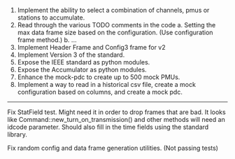 1. Implement the ability to select a combination of channels, pmus or stations to accumulate.
2. Read through the various TODO comments in the code
  a. Setting the max data frame size based on the configuration. (Use configuration frame method.)
  b. ...
3. Implement Header Frame and Config3 frame for v2
4. Implement Version 3 of the standard.
5. Expose the IEEE standard as python modules.
6. Expose the Accumulator as python modules.
7. Enhance the mock-pdc to create up to 500 mock PMUs.
8. Implement a way to read in a historical csv file, create a mock configuration based on columns, and create a mock pdc.


--------

Fix StatField test. Might need it in order to drop frames that are bad.
It looks like Command::new_turn_on_transmission() and other methods will need an idcode parameter. Should also fill in the time fields using the standard library.

Fix random config and data frame generation utilities. (Not passing tests)

